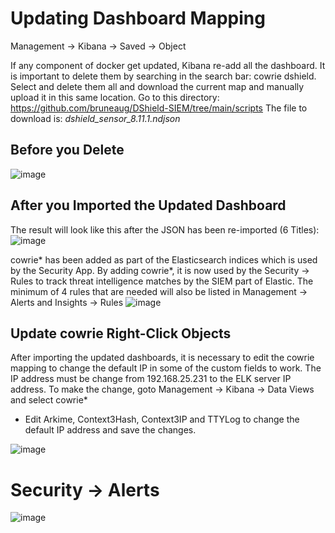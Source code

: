 # Updating Dashboard Mapping

Management → Kibana → Saved → Object

If any component of docker get updated, Kibana re-add all the dashboard. It is important to delete them by searching in the search bar: cowrie dshield.
Select and delete them all and download the current map and manually upload it in this same location. Go to this directory: https://github.com/bruneaug/DShield-SIEM/tree/main/scripts 
The file to download is: _dshield_sensor_8.11.1.ndjson_

## Before you Delete
 
![image](https://github.com/bruneaug/DShield-SIEM/assets/48228401/409ba24c-8c41-4603-b40d-e499501f3551)

## After you Imported the Updated Dashboard

The result will look like this after the JSON has been re-imported (6 Titles):
![image](https://github.com/bruneaug/DShield-SIEM/assets/48228401/d5e6a2ce-fa8e-41bc-af2f-28079ee11054)
 
cowrie* has been added as part of the Elasticsearch indices which is used by the Security App. By adding cowrie*, it is now used by the Security → Rules to track threat intelligence matches by the SIEM part of Elastic. The minimum of 4 rules that are needed will also be listed in Management → Alerts and Insights → Rules
 ![image](https://github.com/bruneaug/DShield-SIEM/assets/48228401/ab1b4a78-bb6d-4630-9ff5-8b3eea437c02)

## Update cowrie Right-Click Objects

After importing the updated dashboards, it is necessary to edit the cowrie mapping to change the default IP in some of the custom fields to work. The IP address must be change from 192.168.25.231 to the ELK server IP address. To make the change, goto Management -> Kibana -> Data Views and select cowrie*<br>
- Edit Arkime, Context3Hash, Context3IP and TTYLog to change the default IP address and save the changes.<br>

 ![image](https://github.com/bruneaug/DShield-SIEM/assets/48228401/1b9f9980-790c-4882-8844-32005c752eed)
 
 # Security -> Alerts
 
![image](https://github.com/bruneaug/DShield-SIEM/assets/48228401/0bbf9d7a-3981-4690-a327-c1c69e6a0723)

